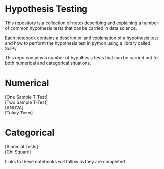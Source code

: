 # Hypothesis Testing

This repository is a collection of notes describing and explaining a number of common hypothesis tests that can be carried in data science.

Each notebook contains a description and explanation of a hypothesis test and how to perform the hypothesis test in python using a library called SciPy.

This repo contains a number of hypothesis tests that can be carried out for both numerical and categorical situations.

# Numerical
[One Sample T-Test]  
[Two Sample T-Test]  
[ANOVA]  
[Tukey Tests]  

# Categorical
[Binomial Tests]  
[Chi Square]  

Links to these notebooks will follow as they are completed
